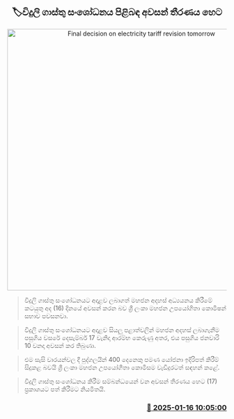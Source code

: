 <p align='center'><b><h2 align='center' title='Final decision on electricity tariff revision tomorrow'>🏷විදුලි ගාස්තු සංශෝධනය පිළිබඳ අවසන් තීරණය හෙට </h2></b></p>
<p align='center'><img src='https://helakuru.sgp1.cdn.digitaloceanspaces.com/esana/images/lib/electrycity-miter[1].jpg' width='600' alt='Final decision on electricity tariff revision tomorrow'></p>

> විදුලි ගාස්තු සංශෝධනයට අදාළව ලබාගත් මහජන අදහස් අධ්‍යයනය කිරීමේ කටයුතු අද (16) දිනයේ අවසන් කරන බව ශ්‍රී ලංකා මහජන උපයෝගිතා කොමිෂන් සභාව පවසනවා.

> විදුලි ගාස්තු සංශෝධනයට අදාළව සියලු පළාත්වලින් මහජන අදහස් ලබාගැනීම පසුගිය වසරේ දෙසැම්බර් 17 වැනිදා ආරම්භ කෙරුණු අතර, එය පසුගිය ජනවාරි 10 වනදා අවසන් කර තිබුණා.

> එම සැසි වාරයන්වල දී පුද්ගලයින් 400 දෙනෙකු පමණ යෝජනා ඉදිරිපත් කිරීම් සිදුකළ බවයි ශ්‍රී ලංකා මහජන උපයෝගීතා කොමිසම වැඩිදුරටත් සඳහන් කළේ.

> විදුලි ගාස්තු සංශෝධනය කිරීම සම්බන්ධයෙන් වන අවසන් තීරණය හෙට (17) ප්‍රකාශයට පත් කිරීමට නියමිතයි.



<h3 align='right'><a href='https://www.helakuru.lk/esana/p/106613/'>📅 2025-01-16 10:05:00</a></h3>
